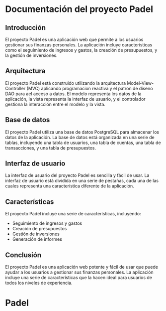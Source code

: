 # Documentación del proyecto Padel

## Introducción

El proyecto Padel es una aplicación web que permite a los usuarios gestionar sus finanzas personales. La aplicación incluye características como el seguimiento de ingresos y gastos, la creación de presupuestos, y la gestión de inversiones.

## Arquitectura

El proyecto Padel está construido utilizando la arquitectura Model-View-Controller (MVC) aplicando programacion reactiva y el patron de diseno DAO para ael acceso a datos. El modelo representa los datos de la aplicación, la vista representa la interfaz de usuario, y el controlador gestiona la interacción entre el modelo y la vista.

## Base de datos

El proyecto Padel utiliza una base de datos PostgreSQL para almacenar los datos de la aplicación. La base de datos está organizada en una serie de tablas, incluyendo una tabla de usuarios, una tabla de cuentas, una tabla de transacciones, y una tabla de presupuestos.

## Interfaz de usuario

La interfaz de usuario del proyecto Padel es sencilla y fácil de usar. La interfaz de usuario está dividida en una serie de pestañas, cada una de las cuales representa una característica diferente de la aplicación.

## Características

El proyecto Padel incluye una serie de características, incluyendo:

* Seguimiento de ingresos y gastos
* Creación de presupuestos
* Gestión de inversiones
* Generación de informes

## Conclusión

El proyecto Padel es una aplicación web potente y fácil de usar que puede ayudar a los usuarios a gestionar sus finanzas personales. La aplicación incluye una serie de características que la hacen ideal para usuarios de todos los niveles de experiencia.
# Padel
